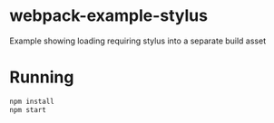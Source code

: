# webpack-example-stylus

Example showing loading requiring stylus into a separate build asset

# Running

```bash
npm install
npm start
```